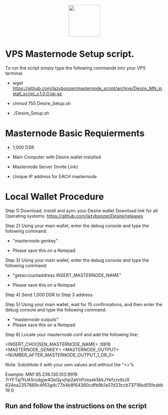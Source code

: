 <p align="center">
  <img src="https://i.imgur.com/s7rXj0A.png" width="100"/>
</p>

# <h>  VPS Masternode Setup script. </h>

To run the script simply type the following commands into your VPS terminal. 
 
- wget https://github.com/lazyboozer/masternode_script/archive/Desire_MN_install_script_v.1.0.0.tar.gz

- chmod 755 Desire_Setup.sh

- ./Desire_Setup.sh

<h1> Masternode Basic Requierments </h1>

- 1,000 DSR

- Main Computer with Desire wallet installed

- Masternode Server (Invite Link)

- Unique IP address for EACH masternode

<h1> Local Wallet Procedure </h1>

Step 1) Download, install and sync your Desire wallet
Download link for all Operating systems:
https://github.com/lazyboozer/Desire/releases 

Step 2) Using your main wallet, enter the debug console and type the following command:

- "masternode genkey"

- Please save this on a Notepad

Step 3) Using your main wallet, enter the debug console and type the following command:

- "getaccountaddress INSERT_MASTERNODE_NAME"

- Please save this on a Notepad

Step 4) Send 1,000 DSR to Step 3 address.

Step 5)  Using your main wallet, wait for 15 confirmations, and then enter the debug console and type the following command:

- "masternode outputs"
- Please save this on a Notepad 

Step 6) Locate your masternode.conf and add the following line: 

<INSERT_CHOOSEN_MASTERNODE_NAME> <Unique IP address>:9919 <MASTERNODE_GENKEY> <MASTERNODE_OUTPUT> <NUMBER_AFTER_MASTERNODE_OUTPUT_1_OR_0>

Note: Substitute it with your own values and without the “<>”s

Example:
MN1 85.236.130.103:9919 7rYFTajTtUA5rsdgjw4GeQyvjhp2aVnPzeyek5kkJYefzzvbiJX 624ea2357889c4f63gdc77b4b8f64360cdfb9b1a07d23ccb73716bd05feabb19 0


<h2> Run and follow the instructions on the script </h2> 
